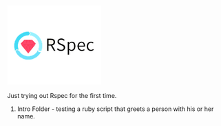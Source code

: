 ![rspec logo](./img/rspec.png)

Just trying out Rspec for the first time.

1. Intro Folder  - testing a ruby script that greets a person with his or her name.
